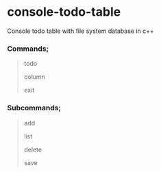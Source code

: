 # console-todo-table
Console todo table with file system database in c++

### Commands;
> todo
> 
> column
> 
> exit

### Subcommands;
> add
> 
> list
> 
> delete
> 
> save
